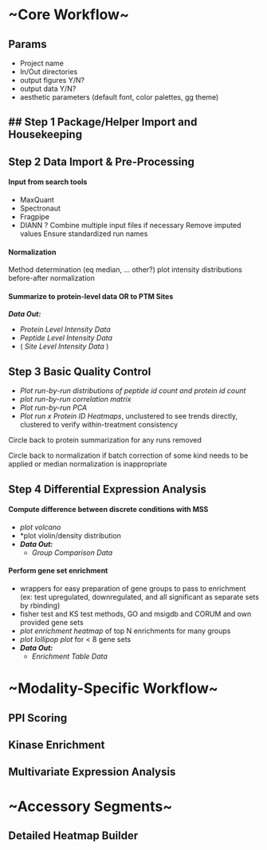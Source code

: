 

# \~Core Workflow\~
## Params
- Project name
- In/Out directories
- output figures Y/N?
- output data Y/N?
- aesthetic parameters (default font, color palettes,  gg theme)

## ## Step 1 Package/Helper Import and Housekeeping


## Step 2 Data Import & Pre-Processing
#### Input from search tools
- MaxQuant
- Spectronaut
- Fragpipe
- DIANN ?
Combine multiple input files if necessary
Remove imputed values
Ensure standardized run names
#### Normalization 
Method determination (eq median, ... other?)
plot intensity distributions before-after normalization
#### Summarize to protein-level data OR to PTM Sites

***Data Out:*** 
- *Protein Level Intensity Data*
- *Peptide Level Intensity Data*
- ( *Site Level Intensity Data* )

## Step 3 Basic Quality Control
- *Plot run-by-run distributions of peptide id count and protein id count*
- *plot run-by-run correlation matrix*
- *Plot run-by-run PCA*
- *Plot run x Protein ID Heatmaps*, unclustered to see trends directly, clustered to verify within-treatment consistency

Circle back to protein summarization for any runs removed

Circle back to normalization if batch correction of some kind needs to be applied or median normalization is inappropriate

## Step 4 Differential Expression Analysis
#### Compute difference between discrete conditions with MSS
- *plot volcano* 
- *plot violin/density distribution
- ***Data Out:*** 
	- *Group Comparison Data*
#### Perform gene set enrichment
- wrappers for easy preparation of gene groups to pass to enrichment (ex: test upregulated, downregulated, and all significant as separate sets by rbinding) 
- fisher test and KS test methods, GO and msigdb and CORUM and own provided gene sets
- *plot enrichment heatmap* of top N enrichments for many groups 
- *plot lollipop plot* for < 8  gene sets
- ***Data Out:*** 
	- *Enrichment Table Data*


# \~Modality-Specific Workflow\~

## PPI Scoring

## Kinase Enrichment

## Multivariate  Expression Analysis 

# \~Accessory Segments\~
## Detailed Heatmap Builder
